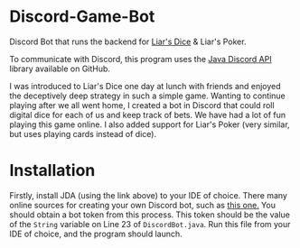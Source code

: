 # Discord-Game-Bot
Discord Bot that runs the backend for [Liar's Dice](https://en.wikipedia.org/wiki/Liar%27s_dice) &amp; Liar's Poker.

To communicate with Discord, this program uses the [Java Discord API](https://github.com/DV8FromTheWorld/JDA) library available on GitHub.


I was introduced to Liar's Dice one day at lunch with friends and enjoyed the deceptively deep strategy in such a simple game.
Wanting to continue playing after we all went home, I created a bot in Discord that could roll digital dice for each of us and keep track of bets.
We have had a lot of fun playing this game online. I also added support for Liar's Poker (very similar, but uses playing cards instead of dice).

# Installation
Firstly, install JDA (using the link above) to your IDE of choice.
There many online sources for creating your own Discord bot, such as [this one.](https://docs.discord.red/en/stable/bot_application_guide.html) You should obtain a bot token from this process. This token should be the value of the `String` variable on Line 23 of `DiscordBot.java`. Run this file from your IDE of choice, and the program should launch.
